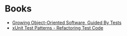 Books
=====

* [Growing Object-Oriented Software, Guided By Tests](goos/README.md)
* [xUnit Test Patterns - Refactoring Test Code](xUnitPatterns/README.md)
